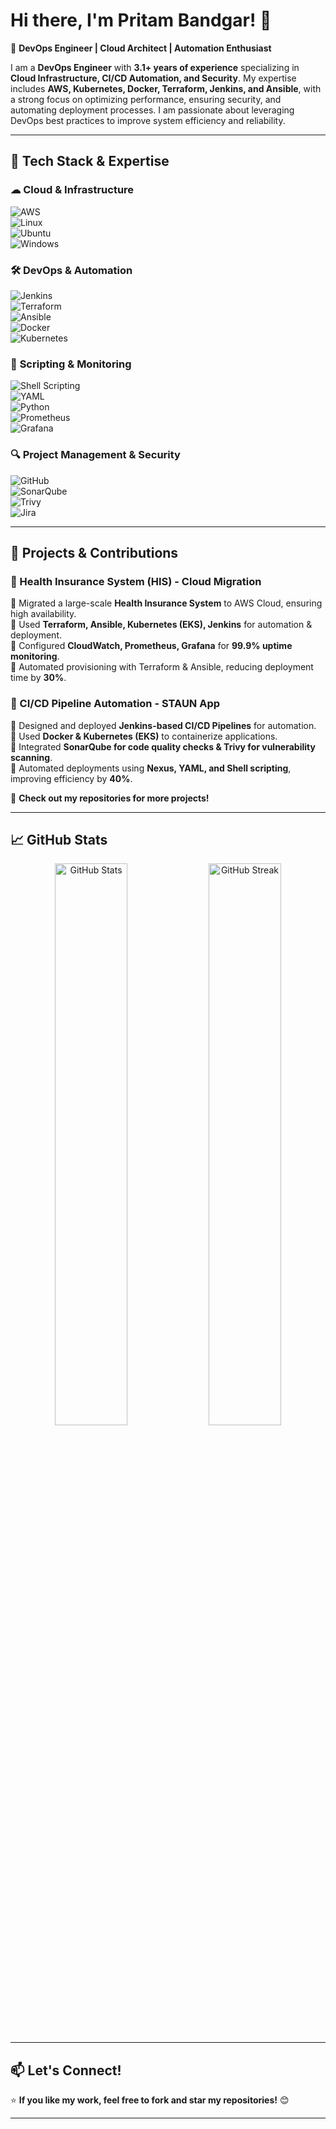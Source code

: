 # Hi there, I'm Pritam Bandgar! 👋  

🚀 **DevOps Engineer | Cloud Architect | Automation Enthusiast**  

I am a **DevOps Engineer** with **3.1+ years of experience** specializing in **Cloud Infrastructure, CI/CD Automation, and Security**. My expertise includes **AWS, Kubernetes, Docker, Terraform, Jenkins, and Ansible**, with a strong focus on optimizing performance, ensuring security, and automating deployment processes. I am passionate about leveraging DevOps best practices to improve system efficiency and reliability.

---

## 🔧 **Tech Stack & Expertise**  

### ☁ **Cloud & Infrastructure**  
![AWS](https://img.shields.io/badge/AWS-%23FF9900.svg?style=flat&logo=amazon-aws&logoColor=white)  
![Linux](https://img.shields.io/badge/Linux-FCC624?style=flat&logo=linux&logoColor=black)  
![Ubuntu](https://img.shields.io/badge/Ubuntu-E95420?style=flat&logo=ubuntu&logoColor=white)  
![Windows](https://img.shields.io/badge/Windows-0078D6?style=flat&logo=windows&logoColor=white)  

### 🛠 **DevOps & Automation**  
![Jenkins](https://img.shields.io/badge/Jenkins-D24939?style=flat&logo=jenkins&logoColor=white)  
![Terraform](https://img.shields.io/badge/Terraform-7B42BC?style=flat&logo=terraform&logoColor=white)  
![Ansible](https://img.shields.io/badge/Ansible-EE0000?style=flat&logo=ansible&logoColor=white)  
![Docker](https://img.shields.io/badge/Docker-2496ED?style=flat&logo=docker&logoColor=white)  
![Kubernetes](https://img.shields.io/badge/Kubernetes-326CE5?style=flat&logo=kubernetes&logoColor=white)  

### 📜 **Scripting & Monitoring**  
![Shell Scripting](https://img.shields.io/badge/Shell_Scripting-%23121011.svg?style=flat&logo=gnu-bash&logoColor=white)  
![YAML](https://img.shields.io/badge/YAML-CA2323?style=flat&logo=yaml&logoColor=white)  
![Python](https://img.shields.io/badge/Python-3776AB?style=flat&logo=python&logoColor=white)  
![Prometheus](https://img.shields.io/badge/Prometheus-E6522C?style=flat&logo=prometheus&logoColor=white)  
![Grafana](https://img.shields.io/badge/Grafana-F46800?style=flat&logo=grafana&logoColor=white)  

### 🔍 **Project Management & Security**  
![GitHub](https://img.shields.io/badge/GitHub-181717?style=flat&logo=github&logoColor=white)  
![SonarQube](https://img.shields.io/badge/SonarQube-4E9BCD?style=flat&logo=sonarqube&logoColor=white)  
![Trivy](https://img.shields.io/badge/Trivy-EC2C1E?style=flat)  
![Jira](https://img.shields.io/badge/Jira-0052CC?style=flat&logo=jira&logoColor=white)  

---

## 📌 **Projects & Contributions**  

### **📌 Health Insurance System (HIS) - Cloud Migration**  
🔹 Migrated a large-scale **Health Insurance System** to AWS Cloud, ensuring high availability.  
🔹 Used **Terraform, Ansible, Kubernetes (EKS), Jenkins** for automation & deployment.  
🔹 Configured **CloudWatch, Prometheus, Grafana** for **99.9% uptime monitoring**.  
🔹 Automated provisioning with Terraform & Ansible, reducing deployment time by **30%**.  

### **📌 CI/CD Pipeline Automation - STAUN App**  
🔹 Designed and deployed **Jenkins-based CI/CD Pipelines** for automation.  
🔹 Used **Docker & Kubernetes (EKS)** to containerize applications.  
🔹 Integrated **SonarQube for code quality checks & Trivy for vulnerability scanning**.  
🔹 Automated deployments using **Nexus, YAML, and Shell scripting**, improving efficiency by **40%**.  

🚀 **Check out my repositories for more projects!**  

---

## 📈 **GitHub Stats**  

<p align="center">
  <img src="https://github-readme-stats.vercel.app/api?username=Preetbandgar&show_icons=true&theme=radical&hide_border=true" width="48%" alt="GitHub Stats">
  <img src="https://github-readme-streak-stats.herokuapp.com/?user=Preetbandgar&theme=radical&hide_border=true" width="48%" alt="GitHub Streak">
</p>

---

## 📫 **Let's Connect!**  

⭐ **If you like my work, feel free to fork and star my repositories!** 😊  

---
